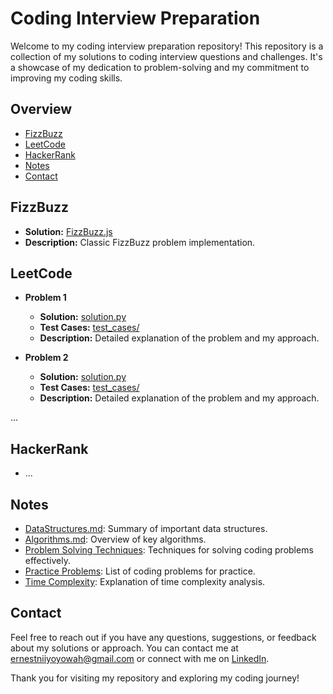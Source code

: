 # Coding Interview Preparation

Welcome to my coding interview preparation repository! This repository is a collection of my solutions to coding interview questions and challenges. It's a showcase of my dedication to problem-solving and my commitment to improving my coding skills.

## Overview

- [FizzBuzz](#fizzbuzz)
- [LeetCode](#leetcode)
- [HackerRank](#hackerrank)
- [Notes](#notes)
- [Contact](#contact)

## FizzBuzz

- **Solution:** [FizzBuzz.js](/FizzBuzz/FizzBuzz.js)
- **Description:** Classic FizzBuzz problem implementation.

## LeetCode

- **Problem 1**
  - **Solution:** [solution.py](/LeetCode/Problem1/solution.py)
  - **Test Cases:** [test_cases/](/LeetCode/Problem1/test_cases/)
  - **Description:** Detailed explanation of the problem and my approach.

- **Problem 2**
  - **Solution:** [solution.py](/LeetCode/Problem2/solution.py)
  - **Test Cases:** [test_cases/](/LeetCode/Problem2/test_cases/)
  - **Description:** Detailed explanation of the problem and my approach.

...

## HackerRank

- ...

## Notes

- [DataStructures.md](/Notes/DataStructures.md): Summary of important data structures.
- [Algorithms.md](/Notes/Algorithms.md): Overview of key algorithms.
- [Problem Solving Techniques](/Notes/Problem-Solving-Techniques.md): Techniques for solving coding problems effectively.
- [Practice Problems](/Notes/Practice-Problems.md): List of coding problems for practice.
- [Time Complexity](/Notes/TimeComplexity.md): Explanation of time complexity analysis.

## Contact

Feel free to reach out if you have any questions, suggestions, or feedback about my solutions or approach. You can contact me at [ernestniiyoyowah@gmail.com](mailto:ernestniiyoyowah@gmail.com) or connect with me on [LinkedIn](https://www.linkedin.com/in/ernestyoyowah).

Thank you for visiting my repository and exploring my coding journey!
